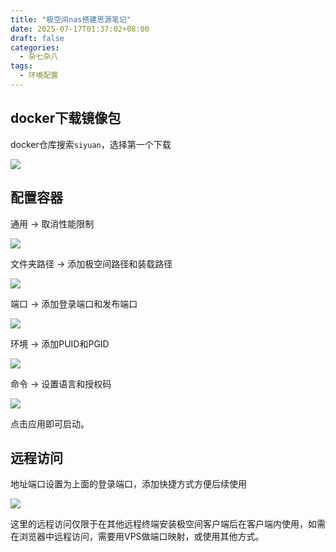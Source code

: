 ```yaml
---
title: "极空间nas搭建思源笔记"
date: 2025-07-17T01:37:02+08:00
draft: false
categories:
  - 杂七杂八
tags:
  - 环境配置
---
```


## docker下载镜像包

docker仓库搜索`siyuan`，选择第一个下载

![](http://img.ev1l0o4g.xyz/blog-LAS9adkjkfBkjbnbb/20250717014935.png)

## 配置容器

通用 -> 取消性能限制

![](http://img.ev1l0o4g.xyz/blog-LAS9adkjkfBkjbnbb/20250717015429.png)

文件夹路径 -> 添加极空间路径和装载路径

![](http://img.ev1l0o4g.xyz/blog-LAS9adkjkfBkjbnbb/20250717015652.png)

端口 -> 添加登录端口和发布端口

![](http://img.ev1l0o4g.xyz/blog-LAS9adkjkfBkjbnbb/20250717020044.png)

环境 -> 添加PUID和PGID

![](http://img.ev1l0o4g.xyz/blog-LAS9adkjkfBkjbnbb/20250717020135.png)

命令 -> 设置语言和授权码

![](http://img.ev1l0o4g.xyz/blog-LAS9adkjkfBkjbnbb/20250717020409.png)

点击应用即可启动。

## 远程访问

地址端口设置为上面的登录端口，添加快捷方式方便后续使用

![](http://img.ev1l0o4g.xyz/blog-LAS9adkjkfBkjbnbb/20250717020803.png)

这里的远程访问仅限于在其他远程终端安装极空间客户端后在客户端内使用，如需在浏览器中远程访问，需要用VPS做端口映射，或使用其他方式。